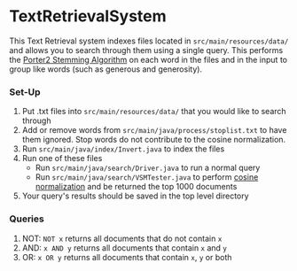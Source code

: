 # TextRetrievalSystem

This Text Retrieval system indexes files located in `src/main/resources/data/` and allows you to search through
them using a single query. This performs the [Porter2 Stemming
Algorithm](https://github.com/hamzamemon/PorterStemmer) on each word in the files and in the input
to group like words (such as generous and generosity).

### Set-Up

1. Put .txt files into `src/main/resources/data/` that you would like to search through
2. Add or remove words from `src/main/java/process/stoplist.txt` to have them ignored. Stop words do not contribute to
   the cosine normalization.
3. Run `src/main/java/index/Invert.java` to index the files
4. Run one of these files
    * Run `src/main/java/search/Driver.java` to run a normal query
    * Run `src/main/java/search/VSMTester.java` to
      perform [cosine normalization](https://en.wikipedia.org/wiki/Cosine_similarity) and be returned the top 1000
      documents
5. Your query's results should be saved in the top level directory

### Queries

1. NOT: `NOT x` returns all documents that do not contain `x`
2. AND: `x AND y` returns all documents that contain `x` and `y`
3. OR: `x OR y` returns all documents that contain `x`, `y` or both
